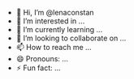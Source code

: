 - 👋 Hi, I’m @lenaconstan
- 👀 I’m interested in ...
- 🌱 I’m currently learning ...
- 💞️ I’m looking to collaborate on ...
- 📫 How to reach me ...
- 😄 Pronouns: ...
- ⚡ Fun fact: ...

<!---
lenaconstan/lenaconstan is a ✨ special ✨ repository because its `README.md` (this file) appears on your GitHub profile.
You can click the Preview link to take a look at your changes.
--->
